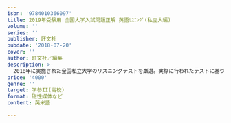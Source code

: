 ```yaml
---
isbn: '9784010366097'
title: 2019年受験用 全国大学入試問題正解 英語ﾘｽﾆﾝｸﾞ(私立大編)
volume: ''
series: ''
publisher: 旺文社
pubdate: '2018-07-20'
cover: ''
author: 旺文社／編集
description: >-
  2018年に実施された全国私立大学のリスニングテストを厳選。実際に行われたテストに基づき、指示文･問題文等を新たにＣＤ２枚に収録しました。冊子の各問題には｢解答｣と｢ポイント｣を付記。また問題の｢難易度｣を示したので、志望校のリスニングテストの難易の目安が把握でき、リスニングテスト対策に役立ちます。
price: '4000'
genre: ''
target: 学参II(高校)
format: 磁性媒体など
content: 英米語

---
```


